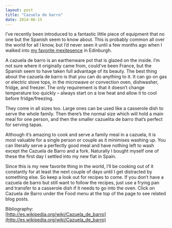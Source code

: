 ```yaml
---
layout: post
title: "Cazuela de barro"
date: 2014-06-15
---
```

I’ve recently been introduced to a fantastic little piece of equipment that no one but the Spanish seem to know about. This is probably common all over the world for all I know, but I’d never seen it until a few months ago when I walked into [my favorite mexitesence](http://www.lupepintos.com/) in Edinburgh.

A cazuela de barro is an earthenware pot that is glazed on the inside. I’m not sure where it originally came from, could’ve been France, but the Spanish seem to have taken full advantage of its beauty. The best thing about the cazuela de barro is that you can do anything to it. It can go on gas or electric stove tops, in the microwave or convection oven, dishwasher, fridge, and freezer. The only requirement is that it doesn’t change temperature too quickly – always start on a low heat and allow it to cool before fridge/freezing.

They come in all sizes too. Large ones can be used like a casserole dish to serve the whole family. Then there’s the normal size which will hold a main meal for one person, and then the smaller cazuelita de barro that’s perfect for serving tapas.

Although it’s amazing to cook and serve a family meal in a cazuela, it is most valuable for a single person or couple as it minimises washing up. You can literally serve a perfectly good meal and have nothing left to wash except the Cazuela de Barro and a fork. Naturally I bought myself one of these the first day I settled into my new flat in Spain.

Since this is my new favorite thing in the world, I’ll be cooking out of it constantly for at least the next couple of days until I get distracted by something else. So keep a look out for recipes to come. If you don’t have a cazuela de barro but still want to follow the recipes, just use a frying pan and transfer to a casserole dish if it needs to go into the oven. Click on Cazuela de Barro under the Food menu at the top of the page to see related blog posts.

Bibliography:  
[http://es.wikipedia.org/wiki/Cazuela_de_barro](http://es.wikipedia.org/wiki/Cazuela_de_barro)
